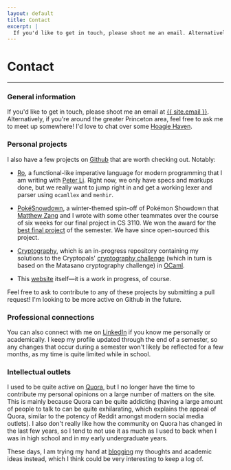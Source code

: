 ```yaml
---
layout: default
title: Contact
excerpt: |
  If you'd like to get in touch, please shoot me an email. Alternatively, if you're around the greater Princeton area, feel free to ask me to meet up somewhere! I'd love to chat over some Hoagie Haven.
---
```


# Contact

----

<div id="text" class="well well-md" markdown="1">

### General information

If you'd like to get in touch, please shoot me an email at [{{ site.email }}][email].
Alternatively, if you're around the greater Princeton area, feel free to ask me
to meet up somewhere! I'd love to chat over some [Hoagie Haven][hoagie].

</div>

### Personal projects

I also have a few projects on [Github][] that are worth checking out. Notably:
  * [Ro][], a functional-like imperative language for modern programming that I am
    writing with [Peter Li][peter]. Right now, we only have specs and markups
    done, but we really want to jump right in and get a working lexer and parser
    using `ocamllex` and `menhir`.

  * [PokéSnowdown][poke], a winter-themed spin-off of Pokémon Showdown that
    [Matthew Zang][zang] and I wrote with some other teammates over the course of
    six weeks for our final project in CS 3110. We won the award for the
    [best final project][hall-fame] of the semester. We have since open-sourced
    this project.

  * [Cryptography][crypto], which is an in-progress repository containing my
    solutions to the Cryptopals' [cryptography challenge][pals] (which in turn
    is based on the Matasano cryptography challenge) in [OCaml][].
    
  * This [website][site] itself—it is a work in progress, of course.

Feel free to ask to contribute to any of these projects by submitting a pull request!
I'm looking to be more active on Github in the future.


### Professional connections

You can also connect with me on [LinkedIn][] if you know me personally or
academically. I keep my profile updated through the end of a semester, so any
changes that occur during a semester won't likely be reflected for a few months,
as my time is quite limited while in school.


### Intellectual outlets

I used to be quite active on [Quora][], but I no longer have the time to contribute
my personal opinions on a large number of matters on the site. This is mainly
because Quora can be quite addicting (having a large amount of people to talk to
can be quite exhilarating, which explains the appeal of Quora, similar to the
potency of Reddit amongst modern social media outlets). I also don't really like
how the community on Quora has changed in the last few years, so I tend to not
use it as much as I used to back when I was in high school and in my early
undergraduate years.

These days, I am trying my hand at [blogging][blog] my thoughts and academic
ideas instead, which I think could be very interesting to keep a log of.

[hoagie]:    {{site.base}}/media/hoagie-haven.jpg
[email]:     mailto:{{site.email}}
[github]:    {{site.github}}
[linkedin]:  {{site.linkedin}}
[quora]:     {{site.quora}}
[blog]:      {{site.base}}/blog/
[site]:      {{site.base}}/
[ro]:        https://github.com/chiragbharadwaj/ro
[poke]:      https://github.com/maZang/PokeSnowdown
[hall-fame]: http://www.cs.cornell.edu/Courses/cs3110/archive/tournaments.html#fa2015
[crypto]:    https://github.com/chiragbharadwaj/Cryptography
[pals]:      http://cryptopals.com
[ocaml]:     http://www.ocaml.org
[peter]:     https://www.linkedin.com/in/peteli3
[zang]:      https://www.linkedin.com/in/msz45